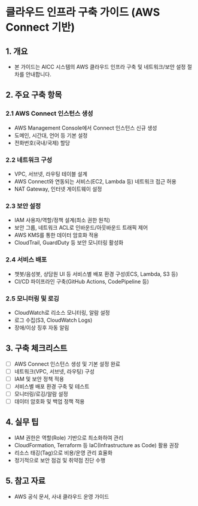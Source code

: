 # 클라우드 인프라 구축 가이드 (AWS Connect 기반)

## 1. 개요
- 본 가이드는 AICC 시스템의 AWS 클라우드 인프라 구축 및 네트워크/보안 설정 절차를 안내합니다.

## 2. 주요 구축 항목

### 2.1 AWS Connect 인스턴스 생성
- AWS Management Console에서 Connect 인스턴스 신규 생성
- 도메인, 시간대, 언어 등 기본 설정
- 전화번호(국내/국제) 할당

### 2.2 네트워크 구성
- VPC, 서브넷, 라우팅 테이블 설계
- AWS Connect와 연동되는 서비스(EC2, Lambda 등) 네트워크 접근 허용
- NAT Gateway, 인터넷 게이트웨이 설정

### 2.3 보안 설정
- IAM 사용자/역할/정책 설계(최소 권한 원칙)
- 보안 그룹, 네트워크 ACL로 인바운드/아웃바운드 트래픽 제어
- AWS KMS를 통한 데이터 암호화 적용
- CloudTrail, GuardDuty 등 보안 모니터링 활성화

### 2.4 서비스 배포
- 챗봇/음성봇, 상담원 UI 등 서비스별 배포 환경 구성(ECS, Lambda, S3 등)
- CI/CD 파이프라인 구축(GitHub Actions, CodePipeline 등)

### 2.5 모니터링 및 로깅
- CloudWatch로 리소스 모니터링, 알람 설정
- 로그 수집(S3, CloudWatch Logs)
- 장애/이상 징후 자동 알림

## 3. 구축 체크리스트
- [ ] AWS Connect 인스턴스 생성 및 기본 설정 완료
- [ ] 네트워크(VPC, 서브넷, 라우팅) 구성
- [ ] IAM 및 보안 정책 적용
- [ ] 서비스별 배포 환경 구축 및 테스트
- [ ] 모니터링/로깅/알람 설정
- [ ] 데이터 암호화 및 백업 정책 적용

## 4. 실무 팁
- IAM 권한은 역할(Role) 기반으로 최소화하여 관리
- CloudFormation, Terraform 등 IaC(Infrastructure as Code) 활용 권장
- 리소스 태깅(Tag)으로 비용/운영 관리 효율화
- 정기적으로 보안 점검 및 취약점 진단 수행

## 5. 참고 자료
- AWS 공식 문서, 사내 클라우드 운영 가이드 